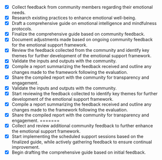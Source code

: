 - [x] Collect feedback from community members regarding their emotional needs.
- [x] Research existing practices to enhance emotional well-being.
- [x] Draft a comprehensive guide on emotional intelligence and mindfulness protocols.
- [x] Finalize the comprehensive guide based on community feedback.
- [x] Document adjustments made based on ongoing community feedback for the emotional support framework.
- [x] Review the feedback collected from the community and identify key themes for further development of the emotional support framework.
- [x] Validate the inputs and outputs with the community.
- [x] Compile a report summarizing the feedback received and outline any changes made to the framework following the evaluation.
- [x] Share the compiled report with the community for transparency and engagement.
- [x] Validate the inputs and outputs with the community.
- [x] Start reviewing the feedback collected to identify key themes for further development of the emotional support framework.
- [x] Compile a report summarizing the feedback received and outline any changes made to the framework following the evaluation.
- [x] Share the compiled report with the community for transparency and engagement.
=======
- [x] Collect and review additional community feedback to further enhance the emotional support framework.
- [x] Start implementing the scheduled support sessions based on the finalized guide, while actively gathering feedback to ensure continual improvement.
- [x] Begin drafting the comprehensive guide based on initial feedback.
